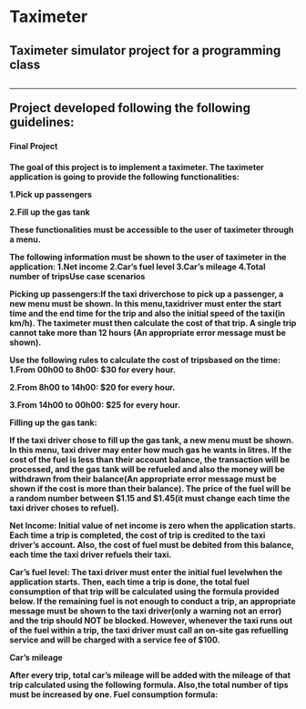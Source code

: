 # Taximeter
<h2>Taximeter simulator project for a programming class<h2/>
<hr/>

Project developed following the following guidelines:  

<h4>Final Project<h4/>

The goal of this project is to implement a taximeter. 
The taximeter application is going to provide the following functionalities:

1.Pick up passengers

2.Fill up the gas tank

These functionalities must be accessible to the user of taximeter through a menu.

The following information must be shown to the user of taximeter in the application:
1.Net income
2.Car’s fuel level
3.Car’s mileage
4.Total number of tripsUse case scenarios

Picking up passengers:If the taxi driverchose to pick up a passenger, a new menu must be shown.
In this menu,taxidriver must enter the start time and the end time for the trip and also the initial speed of the taxi(in km/h).
The taximeter must then calculate the cost of that trip.
A single trip cannot take more than 12 hours (An appropriate error message must be shown).

Use the following rules to calculate the cost of tripsbased on the time:
1.From 00h00 to 8h00: $30 for every hour.

2.From 8h00 to 14h00: $20 for every hour.

3.From 14h00 to 00h00: $25 for every hour. 

Filling up the gas tank:

If the taxi driver chose to fill up the gas tank, a new menu must be shown. In this menu, taxi driver may enter how much gas he wants in litres.
If the cost of the fuel is less than their account balance, the transaction will be processed, and the gas tank will be refueled and also the money will be withdrawn from their balance(An appropriate error message must be shown if the cost is more than their balance).
The price of the fuel will be a random number between $1.15 and $1.45(it must change each time the taxi driver choses to refuel).

Net Income: Initial value of net income is zero when the application starts. 
Each time a trip is completed, the cost of trip is credited to the taxi driver’s account. 
Also, the cost of fuel must be debited from this balance, each time the taxi driver refuels their taxi.

Car’s fuel level: The taxi driver must enter the initial fuel levelwhen the application starts.
Then, each time a trip is done, the total fuel consumption of that trip will be calculated using the formula provided below. 
If the remaining fuel is not enough to conduct a trip, an appropriate message must be shown to the taxi driver(only a warning not an error) and the trip should NOT be blocked. 
However, whenever the taxi runs out of the fuel within a trip, the taxi driver must call an on-site gas refuelling service and will be charged with a service fee of $100.

Car’s mileage

After every trip, total car’s mileage will be added with the mileage of that trip calculated using the following formula. 
Also,the total number of tips must be increased by one.
Fuel consumption formula:

<img><img/>
